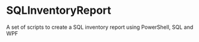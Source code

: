 # SQLInventoryReport
A set of scripts to create a SQL inventory report using PowerShell, SQL and WPF
